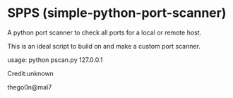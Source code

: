 # SPPS (simple-python-port-scanner)
A python port scanner to check all ports for a local or remote host.

This is an ideal script to build on and make a custom port scanner.

usage: python pscan.py 127.0.0.1

Credit:unknown

thego0n@mal7

